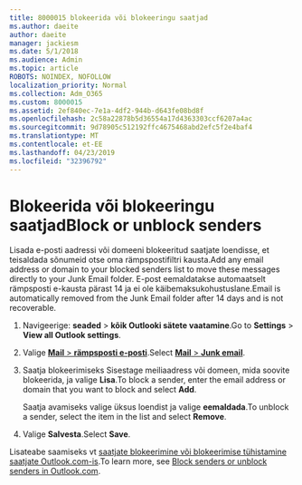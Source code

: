 ```yaml
---
title: 8000015 blokeerida või blokeeringu saatjad
ms.author: daeite
author: daeite
manager: jackiesm
ms.date: 5/1/2018
ms.audience: Admin
ms.topic: article
ROBOTS: NOINDEX, NOFOLLOW
localization_priority: Normal
ms.collection: Adm_O365
ms.custom: 8000015
ms.assetid: 2ef840ec-7e1a-4df2-944b-d643fe08bd8f
ms.openlocfilehash: 2c58a22878b5d36554a17d4363303ccf6207a4ac
ms.sourcegitcommit: 9d78905c512192ffc4675468abd2efc5f2e4baf4
ms.translationtype: MT
ms.contentlocale: et-EE
ms.lasthandoff: 04/23/2019
ms.locfileid: "32396792"
---
```

# <a name="block-or-unblock-senders"></a><span data-ttu-id="0b691-102">Blokeerida või blokeeringu saatjad</span><span class="sxs-lookup"><span data-stu-id="0b691-102">Block or unblock senders</span></span>

<span data-ttu-id="0b691-103">Lisada e-posti aadressi või domeeni blokeeritud saatjate loendisse, et teisaldada sõnumeid otse oma rämpspostifiltri kausta.</span><span class="sxs-lookup"><span data-stu-id="0b691-103">Add any email address or domain to your blocked senders list to move these messages directly to your Junk Email folder.</span></span> <span data-ttu-id="0b691-104">E-post eemaldatakse automaatselt rämpsposti e-kausta pärast 14 ja ei ole käibemaksukohustuslane.</span><span class="sxs-lookup"><span data-stu-id="0b691-104">Email is automatically removed from the Junk Email folder after 14 days and is not recoverable.</span></span>
  
1. <span data-ttu-id="0b691-105">Navigeerige: **seaded** \> **kõik Outlooki sätete vaatamine**.</span><span class="sxs-lookup"><span data-stu-id="0b691-105">Go to **Settings** \> **View all Outlook settings**.</span></span> 
    
2. <span data-ttu-id="0b691-106">Valige [ **Mail** \> **rämpsposti e-posti**](https://outlook.live.com/mail/options/mail/junkEmail).</span><span class="sxs-lookup"><span data-stu-id="0b691-106">Select [**Mail** \> **Junk email**](https://outlook.live.com/mail/options/mail/junkEmail).</span></span> 
    
3. <span data-ttu-id="0b691-107">Saatja blokeerimiseks Sisestage meiliaadress või domeen, mida soovite blokeerida, ja valige **Lisa**.</span><span class="sxs-lookup"><span data-stu-id="0b691-107">To block a sender, enter the email address or domain that you want to block and select **Add**.</span></span> 
    
    <span data-ttu-id="0b691-108">Saatja avamiseks valige üksus loendist ja valige **eemaldada**.</span><span class="sxs-lookup"><span data-stu-id="0b691-108">To unblock a sender, select the item in the list and select **Remove**.</span></span>
    
4. <span data-ttu-id="0b691-109">Valige **Salvesta**.</span><span class="sxs-lookup"><span data-stu-id="0b691-109">Select **Save**.</span></span> 
    
<span data-ttu-id="0b691-110">Lisateabe saamiseks vt [saatjate blokeerimine või blokeerimise tühistamine saatjate Outlook.com-is](https://go.microsoft.com/fwlink/p/?linkid=873133).</span><span class="sxs-lookup"><span data-stu-id="0b691-110">To learn more, see [Block senders or unblock senders in Outlook.com](https://go.microsoft.com/fwlink/p/?linkid=873133).</span></span>
  

